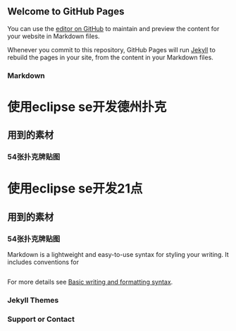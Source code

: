 ## Welcome to GitHub Pages

You can use the [editor on GitHub](https://github.com/Ballking49/kingdom/edit/gh-pages/index.md) to maintain and preview the content for your website in Markdown files.

Whenever you commit to this repository, GitHub Pages will run [Jekyll](https://jekyllrb.com/) to rebuild the pages in your site, from the content in your Markdown files.

### Markdown

# 使用eclipse se开发德州扑克
## 用到的素材
### 54张扑克牌贴图


# 使用eclipse se开发21点
## 用到的素材
### 54张扑克牌贴图

Markdown is a lightweight and easy-to-use syntax for styling your writing. It includes conventions for

```markdown

```

For more details see [Basic writing and formatting syntax](https://docs.github.com/en/github/writing-on-github/getting-started-with-writing-and-formatting-on-github/basic-writing-and-formatting-syntax).

### Jekyll Themes



### Support or Contact


